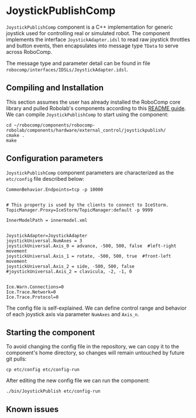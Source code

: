 # JoystickPublishComp

`JoystickPublishComp` component is a C++ implementation for generic joystick used for controlling real or simulated robot. The component implements the interface `JoystickAdapter.idsl` to read raw joystick throttles and button events, then encapsulates into message type `TData` to serve across RoboComp.

The message type and parameter detail can be found in file `robocomp/interfaces/IDSLs/JoystickAdapter.idsl`.


## Compiling and Installation

This section assumes the user has already installed the RoboComp core library and pulled Robolab's components according to this [README guide](https://github.com/robocomp/robocomp). We can compile `JoystickPublishComp` to start using the component:

```
cd ~/robocomp/components/robocomp-robolab/components/hardware/external_control/joystickpublish/
cmake .
make
```

## Configuration parameters
`JoystickPublishComp` component parameters are characterized as the `etc/config` file described below:

```
CommonBehavior.Endpoints=tcp -p 10000


# This property is used by the clients to connect to IceStorm.
TopicManager.Proxy=IceStorm/TopicManager:default -p 9999

InnerModelPath = innermodel.xml


JoystickAdapter=JoystickAdapter
joystickUniversal.NumAxes = 3
joystickUniversal.Axis_0 = advance, -500, 500, false  #left-right movement
joystickUniversal.Axis_1 = rotate, -500, 500, true  #front-left movement
joystickUniversal.Axis_2 = side, -500, 500, false
#joystickUniversal.Axis_2 = clavicula, -2, -1, 0


Ice.Warn.Connections=0
Ice.Trace.Network=0
Ice.Trace.Protocol=0
```

The config file is self-explained. We can define control range and behavior of each joystick axis via parameter `NumAxes` and `Axis_n`.  

## Starting the component

To avoid changing the config file in the repository, we can copy it to the component's home directory, so changes will remain untouched by future git pulls:
```
cp etc/config etc/config-run
```

After editing the new config file we can run the component:
```
./bin/JoystickPublish etc/config-run
```
## Known issues
